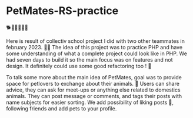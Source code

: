 # PetMates-RS-practice

🐕🐹🐮🦆🐛🐍

Here is result of collectiv school project I did with two other teammates in february 2023. 👩‍🎓
The idea of this project was to practice PHP and have some understanding of what a complete project could look like in PHP. 
We had seven days to build it so the main focus was on features and not design. It definitely could use some good refactoring too ! 🫣

To talk some more about the main idea of PetMates, goal was to provide space for petlovers to exchange about their animals. 🐶 
Users can share advice, they can ask for meet-ups or anything else related to domestics animals. They can post message or comments, and tags their posts with name subjects for easier sorting. 
We add possibility of liking posts 💫, following friends and add pets to your profile. 
